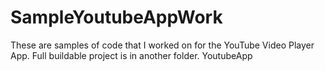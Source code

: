 # SampleYoutubeAppWork
These are samples of code that I worked on for the YouTube Video Player App. Full buildable project is in another folder. YoutubeApp
